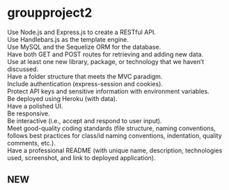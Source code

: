# groupproject2


Use Node.js and Express.js to create a RESTful API. \
Use Handlebars.js as the template engine. \
Use MySQL and the Sequelize ORM for the database. \
Have both GET and POST routes for retrieving and adding new data. \
Use at least one new library, package, or technology that we haven’t discussed. \
Have a folder structure that meets the MVC paradigm. \
Include authentication (express-session and cookies). \
Protect API keys and sensitive information with environment variables. \
Be deployed using Heroku (with data). \
Have a polished UI. \
Be responsive. \
Be interactive (i.e., accept and respond to user input). \
Meet good-quality coding standards (file structure, naming conventions, follows best practices for class/id naming conventions, indentation, quality comments, etc.). \
Have a professional README (with unique name, description, technologies used, screenshot, and link to deployed application). 

## NEW 